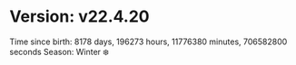 # Version: v22.4.20
Time since birth: 8178 days, 196273 hours, 11776380 minutes, 706582800 seconds
Season: Winter ❄️
